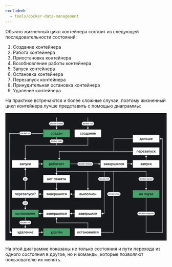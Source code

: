 ```yaml
---
excluded:
  - tools/docker-data-management
---
```

Обычно жизненный цикл контейнера состоит из следующей последовательности состояний:

1. Создание контейнера
2. Работа контейнера
3. Приостановка контейнера
4. Возобновление работы контейнера
5. Запуск контейнера
6. Остановка контейнера
7. Перезапуск контейнера
8. Принудительная остановка контейнера
9. Удаление контейнера

На практике встречаются и более сложные случаи, поэтому жизненный цикл контейнера лучше представить с помощью диаграммы:

![Схема жизненного цикла контейнера Docker с указанием команд управления](/interviews/docker-life-cycle/answers/igsekor/images/container-lifecycle.png)

На этой диаграмме показаны не только состояния и пути перехода из одного состояния в другое, но и команды, которые позволяют пользователю их менять.
